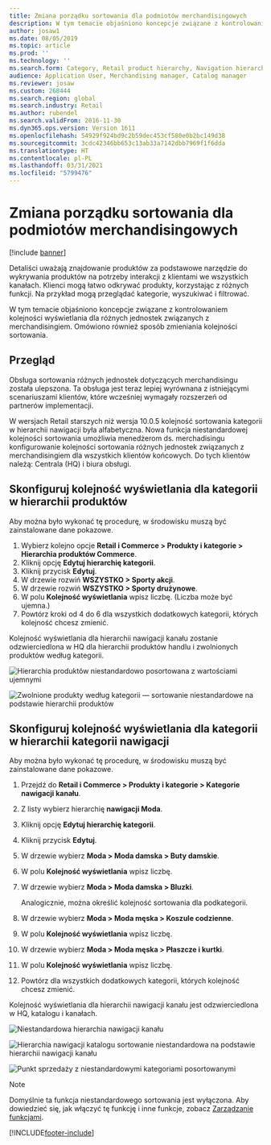 ```yaml
---
title: Zmiana porządku sortowania dla podmiotów merchandisingowych
description: W tym temacie objaśniono koncepcje związane z kontrolowaniem kolejności wyświetlania dla różnych jednostek związanych z merchandisingiem w Dynamics 365 Commerce.
author: josaw1
ms.date: 08/05/2019
ms.topic: article
ms.prod: ''
ms.technology: ''
ms.search.form: Category, Retail product hierarchy, Navigation hierarchy
audience: Application User, Merchandising manager, Catalog manager
ms.reviewer: josaw
ms.custom: 268444
ms.search.region: global
ms.search.industry: Retail
ms.author: rubendel
ms.search.validFrom: 2016-11-30
ms.dyn365.ops.version: Version 1611
ms.openlocfilehash: 54929f924bd9c2b59dec453cf580e0b2bc149d38
ms.sourcegitcommit: 3cdc42346bb653c13ab33a7142dbb7969f1f6dda
ms.translationtype: HT
ms.contentlocale: pl-PL
ms.lasthandoff: 03/31/2021
ms.locfileid: "5799476"
---
```

# <a name="change-the-sort-order-for-merchandising-entities"></a>Zmiana porządku sortowania dla podmiotów merchandisingowych


[!include [banner](includes/banner.md)]

Detaliści uważają znajdowanie produktów za podstawowe narzędzie do wykrywania produktów na potrzeby interakcji z klientami we wszystkich kanałach. Klienci mogą łatwo odkrywać produkty, korzystając z różnych funkcji. Na przykład mogą przeglądać kategorie, wyszukiwać i filtrować.

W tym temacie objaśniono koncepcje związane z kontrolowaniem kolejności wyświetlania dla różnych jednostek związanych z merchandisingiem. Omówiono również sposób zmieniania kolejności sortowania.

## <a name="overview"></a>Przegląd

Obsługa sortowania różnych jednostek dotyczących merchandisingu została ulepszona. Ta obsługa jest teraz lepiej wyrównana z istniejącymi scenariuszami klientów, które wcześniej wymagały rozszerzeń od partnerów implementacji.

W wersjach Retail starszych niż wersja 10.0.5 kolejność sortowania kategorii w hierarchii nawigacji była alfabetyczna. Nowa funkcja niestandardowej kolejności sortowania umożliwia menedżerom ds. merchadisingu konfigurowanie kolejności sortowania różnych jednostek związanych z merchandisingiem dla wszystkich klientów końcowych. Do tych klientów należą: Centrala (HQ) i biura obsługi.

## <a name="configure-the-display-order-for-categories-in-the-product-hierarchy"></a>Skonfiguruj kolejność wyświetlania dla kategorii w hierarchii produktów

Aby można było wykonać tę procedurę, w środowisku muszą być zainstalowane dane pokazowe.

1. Wybierz kolejno opcje **Retail i Commerce \> Produkty i kategorie \> Hierarchia produktów Commerce**.
2. Kliknij opcję **Edytuj hierarchię kategorii**.
3. Kliknij przycisk **Edytuj**.
4. W drzewie rozwiń **WSZYSTKO \> Sporty akcji**.
5. W drzewie rozwiń **WSZYSTKO \> Sporty drużynowe**.
6. W polu **Kolejność wyświetlania** wpisz liczbę. (Liczba może być ujemna.)
7. Powtórz kroki od 4 do 6 dla wszystkich dodatkowych kategorii, których kolejność chcesz zmienić.

Kolejność wyświetlania dla hierarchii nawigacji kanału zostanie odzwierciedlona w HQ dla hierarchii produktów handlu i zwolnionych produktów według kategorii.

![Hierarchia produktów niestandardowo posortowana z wartościami ujemnymi](./media/RetailProductHierarchyCustomSortedWithNegativeValues.png)

![Zwolnione produkty według kategorii — sortowanie niestandardowe na podstawie hierarchii produktów](./media/ReleasedProductsByCategoryCustomSortedBasedOnRetailProductHierarchy.png)

## <a name="configure-the-display-order-for-categories-in-the-channel-navigation-hierarchy"></a>Skonfiguruj kolejność wyświetlania dla kategorii w hierarchii kategorii nawigacji

Aby można było wykonać tę procedurę, w środowisku muszą być zainstalowane dane pokazowe.

1. Przejdź do **Retail i Commerce \> Produkty i kategorie \> Kategorie nawigacji kanału**.
2. Z listy wybierz hierarchię **nawigacji Moda**.
3. Kliknij opcję **Edytuj hierarchię kategorii**.
4. Kliknij przycisk **Edytuj**.
5. W drzewie wybierz **Moda \> Moda damska \> Buty damskie**.
6. W polu **Kolejność wyświetlania** wpisz liczbę.
7. W drzewie wybierz **Moda \> Moda damska \> Bluzki**.

    Analogicznie, można określić kolejność sortowania dla podkategorii.

8. W drzewie wybierz **Moda \> Moda męska \> Koszule codzienne**.
9. W polu **Kolejność wyświetlania** wpisz liczbę.
10. W drzewie wybierz **Moda \> Moda męska \> Płaszcze i kurtki**.
11. W polu **Kolejność wyświetlania** wpisz liczbę.
12. Powtórz dla wszystkich dodatkowych kategorii, których kolejność chcesz zmienić.

Kolejność wyświetlania dla hierarchii nawigacji kanału jest odzwierciedlona w HQ, katalogu i kanałach.

![Niestandardowa hierarchia nawigacji kanału](./media/ChannelNavCustomSorted.png)

![Hierarchia nawigacji katalogu sortowanie niestandardowa na podstawie hierarchii nawigacji kanału](./media/CatalogNavHierarchyCustomSortedBasedOnChannelNav.png)

![Punkt sprzedaży z niestandardowymi kategoriami posortowanymi](./media/POSChannelCategoriesCustomSorted.png)

> [!NOTE]
> Domyślnie ta funkcja niestandardowego sortowania jest wyłączona. Aby dowiedzieć się, jak włączyć tę funkcję i inne funkcje, zobacz [Zarządzanie funkcjami](https://docs.microsoft.com/dynamics365/unified-operations/fin-and-ops/get-started/feature-management/feature-management-overview).


[!INCLUDE[footer-include](../includes/footer-banner.md)]